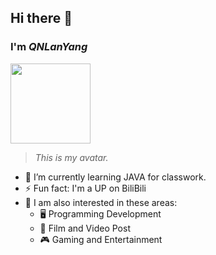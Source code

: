 ## Hi there 👋    
### I'm *QNLanYang*

<img src="https://github.com/QNLanYang/QNLanYang/assets/117292352/38b25702-303c-4fc3-9681-07f7ede56570" width="128px" height="128px">

> *This is my avatar.*


- 🌱 I’m currently learning JAVA for classwork.
- ⚡ Fun fact: I'm a UP on BiliBili
- 🌟 I am also interested in these areas:
  - 🖥️ Programming Development
  - 🎥 Film and Video Post
  - 🎮 Gaming and Entertainment


<!--
**QNLanYang/QNLanYang** is a ✨ _special_ ✨ repository because its `README.md` (this file) appears on your GitHub profile.

Here are some ideas to get you started:

- 🔭 I’m currently working on ...
- 🌱 I’m currently learning ...
- 👯 I’m looking to collaborate on ...
- 🤔 I’m looking for help with ...
- 💬 Ask me about ...
- 📫 How to reach me: ...
- 😄 Pronouns: ...
- ⚡ Fun fact: ...
-->
